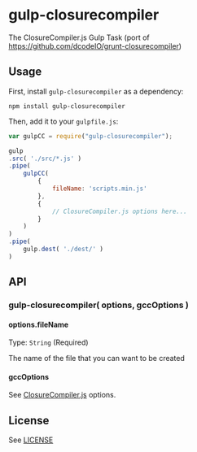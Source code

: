 gulp-closurecompiler
====================

The ClosureCompiler.js Gulp Task (port of https://github.com/dcodeIO/grunt-closurecompiler)

## Usage

First, install `gulp-closurecompiler` as a dependency:

```shell
npm install gulp-closurecompiler
```

Then, add it to your `gulpfile.js`:

```javascript
var gulpCC = require("gulp-closurecompiler");

gulp
.src( './src/*.js' )
.pipe(
	gulpCC(
		{
			fileName: 'scripts.min.js'
		},
		{
			// ClosureCompiler.js options here...
		}
	)
)
.pipe(
	gulp.dest( './dest/' )
)
```

## API

### gulp-closurecompiler( options, gccOptions )

#### options.fileName
Type: `String` (Required)

The name of the file that you can want to be created

#### gccOptions
See [ClosureCompiler.js](https://github.com/dcodeIO/ClosureCompiler.js) options.

## License

See [LICENSE](https://github.com/julianxhokaxhiu/gulp-closurecompiler/blob/master/LICENSE)